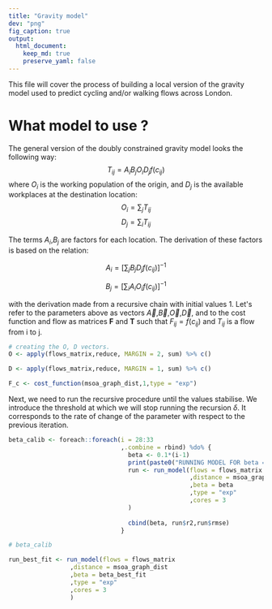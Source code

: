 ```yaml
---
title: "Gravity model"
dev: "png"
fig_caption: true
output: 
  html_document: 
    keep_md: true
    preserve_yaml: false
---
```







This file will cover the process of building a local version of the gravity model used to predict cycling and/or walking flows across London. 

# What model to use ?

The general version of the doubly constrained gravity model looks the following way: 
$$ T_{ij} = A_iB_jO_iD_jf(c_{ij}) $$ where $O_i$ is the working population of the origin, and $D_j$ is the available workplaces at the destination location:
$$ O_i = \sum_j T_{ij} $$
$$ D_j = \sum_i T_{ij} $$

The terms $A_i$,$B_j$ are factors for each location. 
The derivation of these factors is based on the relation: 

$$A_i = [\sum_j B_jD_jf(c_{ij})]^{-1}$$

$$B_j = [\sum_i A_iO_if(c_{ij})]^{-1}$$

with the derivation made from a recursive chain with initial values 1. Let's refer to the parameters above as vectors $\vec{A}$,$\vec{B}$,$\vec{O}$,$\vec{D}$, and to the cost function and flow as matrices **F** and **T** such that $F_{ij}=f(c_{ij})$ and $T_{ij}$ is a flow from i to j. 



```r
# creating the O, D vectors. 
O <- apply(flows_matrix,reduce, MARGIN = 2, sum) %>% c()

D <- apply(flows_matrix,reduce, MARGIN = 1, sum) %>% c()
```



```r
F_c <- cost_function(msoa_graph_dist,1,type = "exp")
```


Next, we need to run the recursive procedure until the values stabilise. We introduce the threshold at which we will stop running the recursion $\delta$. It corresponds to the rate of change of the parameter with respect to the previous iteration. 



```r
beta_calib <- foreach::foreach(i = 28:33
                               ,.combine = rbind) %do% {
                                 beta <- 0.1*(i-1)
                                 print(paste0("RUNNING MODEL FOR beta = ",beta))
                                 run <- run_model(flows = flows_matrix
                                                  ,distance = msoa_graph_dist
                                                  ,beta = beta
                                                  ,type = "exp"
                                                  ,cores = 3
                                 )
                             
                                 cbind(beta, run$r2,run$rmse)
                               }

# beta_calib
```



```r
run_best_fit <- run_model(flows = flows_matrix
                 ,distance = msoa_graph_dist
                 ,beta = beta_best_fit
                 ,type = "exp"
                 ,cores = 3
                 )
```



